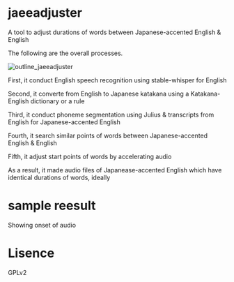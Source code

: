# jaeeadjuster
A tool to adjust durations of words between Japanese-accented English & English

The following are the overall processes.

![outline_jaeeadjuster](https://github.com/KiyotadaMori/jaeeadjuster/assets/145077560/44b0d8bc-38f2-4311-b4f7-d7f6d1ae821d)

First, it conduct English speech recognition using stable-whisper for English

Second, it converte from English to Japanese katakana using a Katakana-English dictionary or a rule

Third, it conduct phoneme segmentation using Julius & transcripts from English for Japanese-accented English 

Fourth, it search similar points of words between Japanese-accented English & English

Fifth, it adjust start points of words by accelerating audio

As a result, it made audio files of Japanease-accented English which have identical durations of words, ideally  

# sample reesult
Showing onset of audio


# Lisence
GPLv2
